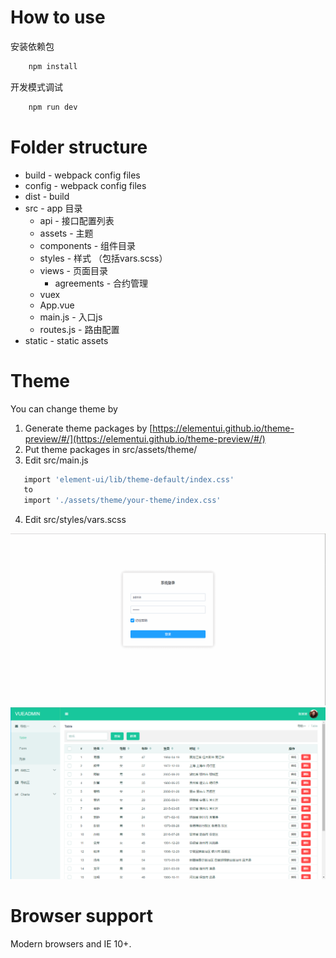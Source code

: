 # How to use
安装依赖包
``` bash
	npm install
```
开发模式调试
```bash
	npm run dev
```

# Folder structure
* build - webpack config files
* config - webpack config files
* dist - build
* src - app 目录
    * api - 接口配置列表
    * assets - 主题
    * components - 组件目录
    * styles - 样式 （包括vars.scss）
    * views - 页面目录
        * agreements - 合约管理
    * vuex
    * App.vue
    * main.js - 入口js
    * routes.js - 路由配置
* static - static assets

# Theme
You can change theme by 
1. Generate theme packages by [https://elementui.github.io/theme-preview/#/](https://elementui.github.io/theme-preview/#/)
2. Put theme packages in src/assets/theme/
3. Edit src/main.js 
``` bash
   import 'element-ui/lib/theme-default/index.css'
   to
   import './assets/theme/your-theme/index.css'
```
4. Edit src/styles/vars.scss

![theme-blue](https://raw.githubusercontent.com/taylorchen709/markdown-images/master/vueadmin/rec-demo.gif)
![theme-green](https://raw.githubusercontent.com/taylorchen709/markdown-images/master/vueadmin/theme-green.png)

# Browser support

Modern browsers and IE 10+.